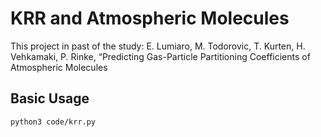 # KRR and Atmospheric Molecules

This project in past of the study: E. Lumiaro, M. Todorovic, T. Kurten, H. Vehkamaki, P. Rinke, “Predicting Gas-Particle Partitioning Coefficients of Atmospheric Molecules

## Basic Usage

```
python3 code/krr.py
```



